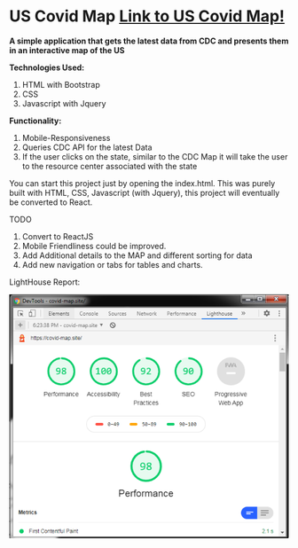# US Covid Map [Link to US Covid Map!](https://covid-map.site/)

**A simple application that gets the latest data from CDC and presents them in an interactive map of the US** 

**Technologies Used:**

1. HTML with Bootstrap
2. CSS
3. Javascript with Jquery

**Functionality:**

1. Mobile-Responsiveness
2. Queries CDC API for the latest Data
3. If the user clicks on the state, similar to the CDC Map it will take the user to the resource center associated with the state

You can start this project just by opening the index.html. This was purely built with HTML, CSS, Javascript (with Jquery), this project will eventually be converted to React.

TODO
1. Convert to ReactJS
2. Mobile Friendliness could be improved. 
3. Add Additional details to the MAP and different sorting for data
4. Add new navigation or tabs for tables and charts. 

LightHouse Report: 

![LightHouse Report](https://github.com/DavidWProject/covidmap/blob/master/Lighthouse1.PNG?raw=true)
